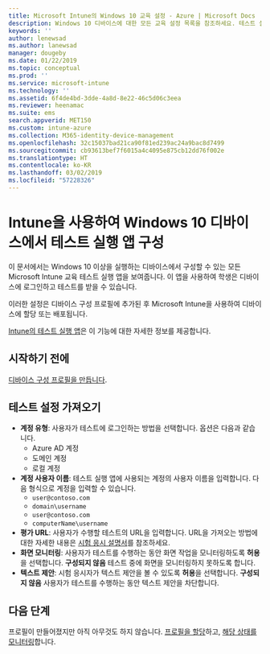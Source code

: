 ```yaml
---
title: Microsoft Intune의 Windows 10 교육 설정 - Azure | Microsoft Docs
description: Windows 10 디바이스에 대한 모든 교육 설정 목록을 참조하세요. 테스트 실행 앱이 있는 디바이스 구성 프로필에서 이 설정을 사용하고, 사용자 또는 학생이 로그인하는 방법을 선택하고, 테스트 중에 화면을 모니터링하는 등의 작업을 Intune에서 수행할 수 있습니다.
keywords: ''
author: lenewsad
ms.author: lanewsad
manager: dougeby
ms.date: 01/22/2019
ms.topic: conceptual
ms.prod: ''
ms.service: microsoft-intune
ms.technology: ''
ms.assetid: 6f4de4bd-3dde-4a8d-8e22-46c5d06c3eea
ms.reviewer: heenamac
ms.suite: ems
search.appverid: MET150
ms.custom: intune-azure
ms.collection: M365-identity-device-management
ms.openlocfilehash: 32c15037bad21ca90f81ed239ac24a9bac8d7499
ms.sourcegitcommit: cb93613bef7f6015a4c4095e875cb12dd76f002e
ms.translationtype: HT
ms.contentlocale: ko-KR
ms.lasthandoff: 03/02/2019
ms.locfileid: "57228326"
---
```

# <a name="configure-the-take-a-test-app-on-windows-10-devices-using-intune"></a>Intune을 사용하여 Windows 10 디바이스에서 테스트 실행 앱 구성

이 문서에서는 Windows 10 이상을 실행하는 디바이스에서 구성할 수 있는 모든 Microsoft Intune 교육 테스트 실행 앱을 보여줍니다. 이 앱을 사용하여 학생은 디바이스에 로그인하고 테스트를 받을 수 있습니다.

이러한 설정은 디바이스 구성 프로필에 추가된 후 Microsoft Intune을 사용하여 디바이스에 할당 또는 배포됩니다.

[Intune의 테스트 실행 앱](education-settings-configure.md)은 이 기능에 대한 자세한 정보를 제공합니다.

## <a name="before-you-begin"></a>시작하기 전에

[디바이스 구성 프로필을 만듭니다](education-settings-configure.md#create-a-device-profile).

## <a name="take-a-test-settings"></a>테스트 설정 가져오기

- **계정 유형**: 사용자가 테스트에 로그인하는 방법을 선택합니다. 옵션은 다음과 같습니다.
  - Azure AD 계정
  - 도메인 계정
  - 로컬 계정
- **계정 사용자 이름**: 테스트 실행 앱에 사용되는 계정의 사용자 이름을 입력합니다. 다음 형식으로 계정을 입력할 수 있습니다.
  - `user@contoso.com`
  - `domain\username`
  - `user@contoso.com`
  - `computerName\username`
- **평가 URL**: 사용자가 수행할 테스트의 URL을 입력합니다. URL을 가져오는 방법에 대한 자세한 내용은 [시험 응시 설명서](https://docs.microsoft.com/education/windows/take-tests-in-windows-10)를 참조하세요.
- **화면 모니터링**: 사용자가 테스트를 수행하는 동안 화면 작업을 모니터링하도록 **허용**을 선택합니다. **구성되지 않음** 테스트 중에 화면을 모니터링하지 못하도록 합니다.
- **텍스트 제안**: 시험 응시자가 텍스트 제안을 볼 수 있도록 **허용**을 선택합니다. **구성되지 않음** 사용자가 테스트를 수행하는 동안 텍스트 제안을 차단합니다.

## <a name="next-steps"></a>다음 단계

프로필이 만들어졌지만 아직 아무것도 하지 않습니다. [프로필을 할당](device-profile-assign.md)하고, [해당 상태를 모니터링](device-profile-monitor.md)합니다.
